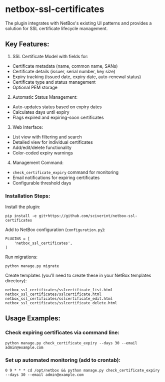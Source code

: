 # netbox-ssl-certificates
The plugin integrates with NetBox's existing UI patterns and provides a solution for SSL certificate lifecycle management.

## Key Features:
1. SSL Certificate Model with fields for:
* Certificate metadata (name, common name, SANs)
* Certificate details (issuer, serial number, key size)
* Expiry tracking (issued date, expiry date, auto-renewal status)
* Certificate type and status management
* Optional PEM storage

2. Automatic Status Management:
* Auto-updates status based on expiry dates
* Calculates days until expiry
* Flags expired and expiring-soon certificates

3. Web Interface:
* List view with filtering and search
* Detailed view for individual certificates
* Add/edit/delete functionality
* Color-coded expiry warnings

4. Management Command:
* ```check_certificate_expiry``` command for monitoring
* Email notifications for expiring certificates
* Configurable threshold days

### Installation Steps:

Install the plugin:
 ```
pip install -e git+https://github.com/sciverint/netbox-ssl-certificates 
```

Add to NetBox configuration (```configuration.py```):
```
PLUGINS = [
    'netbox_ssl_certificates',
]
```
Run migrations:
```
python manage.py migrate
```

Create templates (you'll need to create these in your NetBox templates directory):
```
netbox_ssl_certificates/sslcertificate_list.html
netbox_ssl_certificates/sslcertificate.html
netbox_ssl_certificates/sslcertificate_edit.html
netbox_ssl_certificates/sslcertificate_delete.html
```

## Usage Examples:
### Check expiring certificates via command line:
```
python manage.py check_certificate_expiry --days 30 --email admin@example.com
```

### Set up automated monitoring (add to crontab):
```
0 9 * * * cd /opt/netbox && python manage.py check_certificate_expiry --days 30 --email admin@example.com
```
<EOF>
